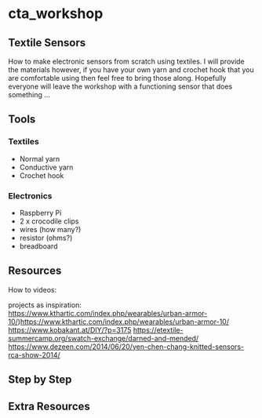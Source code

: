 # cta_workshop

## Textile Sensors 

How to make electronic sensors from scratch using textiles. I will provide the materials however, if you have your own yarn and crochet hook that you are comfortable using then feel free to bring those along. Hopefully everyone will leave the workshop with a functioning sensor that does something ...

## Tools
### Textiles
 - Normal yarn
 - Conductive yarn
 - Crochet hook
### Electronics
 - Raspberry Pi
 - 2 x crocodile clips
 - wires (how many?)
 - resistor (ohms?)
 - breadboard

## Resources
How to videos:

projects as inspiration:
https://www.kthartic.com/index.php/wearables/urban-armor-10/)https://www.kthartic.com/index.php/wearables/urban-armor-10/
https://www.kobakant.at/DIY/?p=3175
https://etextile-summercamp.org/swatch-exchange/darned-and-mended/
https://www.dezeen.com/2014/06/20/yen-chen-chang-knitted-sensors-rca-show-2014/

## Step by Step 

## Extra Resources 
